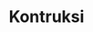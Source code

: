 ---
layout: galeri-kontruksi
title: Kontruksi
title-h1: Timur Abadi Fiber
keterangan: keterangan Timur Abadi Fiber
---